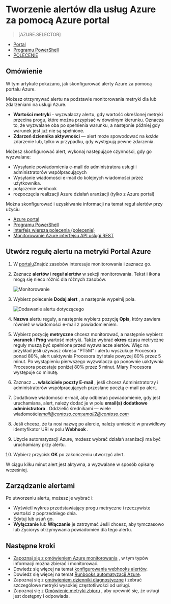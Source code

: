<properties
    pageTitle="Tworzenie alertów dla usług Azure za pomocą Azure portal | Microsoft Azure"
    description="Azure portal umożliwia tworzenie alertów Azure, które może spowodować powiadomienia lub automatyzacji, gdy są spełnione określone warunki."
    authors="rboucher"
    manager="carolz"
    editor=""
    services="monitoring-and-diagnostics"
    documentationCenter="monitoring-and-diagnostics"/>

<tags
    ms.service="monitoring-and-diagnostics"
    ms.workload="na"
    ms.tgt_pltfrm="na"
    ms.devlang="na"
    ms.topic="article"
    ms.date="09/23/2016"
    ms.author="robb"/>

# <a name="use-azure-portal-to-create-alerts-for-azure-services"></a>Tworzenie alertów dla usług Azure za pomocą Azure portal

> [AZURE.SELECTOR]
- [Portal](insights-alerts-portal.md)
- [Programu PowerShell](insights-alerts-powershell.md)
- [POLECENIE](insights-alerts-command-line-interface.md)

## <a name="overview"></a>Omówienie

W tym artykule pokazano, jak skonfigurować alerty Azure za pomocą portalu Azure.   

Możesz otrzymywać alertu na podstawie monitorowania metryki dla lub zdarzeniami na usługi Azure.

- **Wartości metryki** - wyzwalaczy alertu, gdy wartość określonej metryki przecina progu, które można przypisać w dowolnym kierunku. Oznacza to, że wyzwalane oba po spełnienia warunku, a następnie później gdy warunek jest już nie są spełnione.    
- **Zdarzeń dziennika aktywności** — alert może spowodować na *każde* zdarzenie lub, tylko w przypadku, gdy występują pewne zdarzenia.


Możesz skonfigurować alert, wykonaj następujące czynności, gdy go wyzwalane:

- Wysyłanie powiadomienia e-mail do administratora usługi i administratorów współpracujących
- Wysyłanie wiadomości e-mail do kolejnych wiadomości przez użytkownika.
- połączenie webhook
- rozpoczęcia realizacji Azure działań aranżacji (tylko z Azure portal)

Można skonfigurować i uzyskiwanie informacji na temat reguł alertów przy użyciu

- [Azure portal](insights-alerts-portal.md)
- [Programu PowerShell](insights-alerts-powershell.md)
- [Interfejs wiersza polecenia (polecenie)](insights-alerts-command-line-interface.md)
- [Monitorowanie Azure interfejsu API usługi REST](https://msdn.microsoft.com/library/azure/dn931945.aspx)


## <a name="create-an-alert-rule-on-a-metric-with-the-azure-portal"></a>Utwórz regułę alertu na metryki Portal Azure

1. W [portalu](https://portal.azure.com/)Znajdź zasobów interesuje monitorowania i zaznacz go.

2. Zaznacz **alertów** i **reguł alertów** w sekcji monitorowania. Tekst i ikona mogą się nieco różnić dla różnych zasobów.  

    ![Monitorowanie](./media/insights-alerts-portal/AlertRulesButton.png)


3. Wybierz polecenie **Dodaj alert** , a następnie wypełnij pola.

    ![Dodawanie alertu dotyczącego](./media/insights-alerts-portal/AddAlertOnlyParamsPage.png)

4. **Nazwa** alertu reguły, a następnie wybierz pozycję **Opis**, który zawiera również w wiadomości e-mail z powiadomieniem.
5. Wybierz pozycję **metryczne** chcesz monitorować, a następnie wybierz **warunek** i **Próg** wartość metryki. Także wybrać **okres** czasu metryczne reguły muszą być spełnione przed wyzwalacze alertów. Więc na przykład jeśli używasz okresu "PT5M" i alertu wyszukuje Procesora ponad 80%, alert uaktywnia Procesora był stale powyżej 80% przez 5 minut. Po wystąpieniu pierwszego wyzwalacza go ponownie uaktywnia Procesora pozostaje poniżej 80% przez 5 minut. Miary Procesora występuje co minutę.   

6. Zaznacz **... właściciele poczty E-mail** , jeśli chcesz Administratorzy i administratorów współpracujących przesłane pocztą e-mail po alert.

7. Dodatkowe wiadomości e-mail, aby odbierać powiadomienie, gdy jest uruchamiana, alert, należy dodać je w polu **email(s) dodatkowe administratora** . Oddzielić średnikami — wiele wiadomości*email@contoso.com;email2@contoso.com*

8. Jeśli chcesz, że ta nosi nazwę po alercie, należy umieścić w prawidłowy identyfikator URI w polu **Webhook** .

9. Użycie automatyzacji Azure, możesz wybrać działań aranżacji ma być uruchamiany przy alertu.

10. Wybierz przycisk **OK** po zakończeniu utworzyć alert.   

W ciągu kilku minut alert jest aktywna, a wyzwalane w sposób opisany wcześniej.

## <a name="managing-your-alerts"></a>Zarządzanie alertami

Po utworzeniu alertu, możesz je wybrać i:

- Wyświetl wykres przedstawiający progu metryczne i rzeczywiste wartości z poprzedniego dnia.
- Edytuj lub usuń go.
- **Wyłączanie** lub **Włączanie** je zatrzymać Jeśli chcesz, aby tymczasowo lub Życiorys otrzymywania powiadomień dla tego alertu.



## <a name="next-steps"></a>Następne kroki

* [Zapoznaj się z omówieniem Azure monitorowania](monitoring-overview.md) , w tym typów informacji można zbierać i monitorować.
* Dowiedz się więcej na temat [konfigurowania webhooks alertów](insights-webhooks-alerts.md).
* Dowiedz się więcej na temat [Runbooks automatyzacji Azure](..\automation\automation-starting-a-runbook.md).
* Zapoznaj się z [omówieniem dzienniki diagnostyczne](monitoring-overview-of-diagnostic-logs.md) i zebrać szczegółowe metryki wysokiej częstotliwości od usługi.
* Zapoznaj się z [Omówienie metryki zbioru](insights-how-to-customize-monitoring.md) , aby upewnić się, że usługi jest dostępny i odpowiada.

